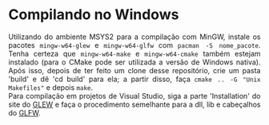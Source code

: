 # Compilando no Windows

<p align="justify">Utilizando do ambiente MSYS2 para a compilação com MinGW, instale os pacotes <code>mingw-w64-glew</code> e <code>mingw-w64-glfw</code> com <code>pacman -S nome_pacote</code>. Tenha certeza que 
  <code>mingw-w64-make</code> e <code>mingw-w64-cmake</code> também estejam instalado (para o CMake pode ser utilizada a versão de Windows nativa).
  Após isso, depois de ter feito um clone desse repositório, crie um pasta 'build' e dê 'cd build' para ela; a partir disso, faça <code>cmake .. -G "Unix Makefiles"</code> e depois <code>make</code>.<br>
  Para compilação em projetos de Visual Studio, siga a parte 'Installation' do site do <a href="https://glew.sourceforge.net/install.html">GLEW</a> e faça o procedimento semelhante para a dll, lib e cabeçalhos
  do <a href="https://www.glfw.org/">GLFW</a>. 
</p>
